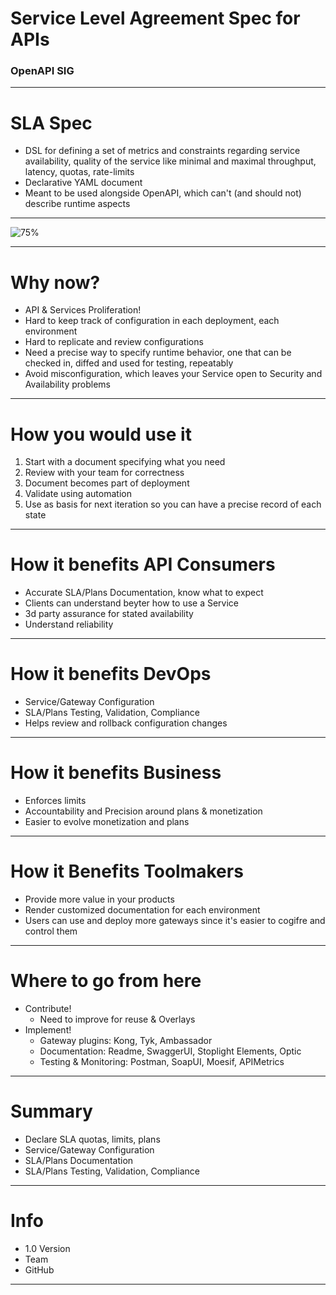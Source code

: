 # Service Level Agreement Spec for APIs
### OpenAPI SIG
---

# SLA Spec

- DSL for defining a set of metrics and constraints regarding service availability, quality of the service like minimal and maximal throughput, latency, quotas, rate-limits
- Declarative YAML document
- Meant to be used alongside OpenAPI, which can't (and should not) describe runtime aspects

---

![75%](https://www.openapis.org/wp-content/uploads/sites/3/2021/03/SLA-concepts.png)

---

# Why now?

- API & Services Proliferation!
- Hard to keep track of configuration in each deployment, each environment
- Hard to replicate and review configurations
- Need a precise way to specify runtime behavior, one that can be checked in, diffed and used for testing, repeatably
- Avoid misconfiguration, which leaves your Service open to Security and Availability problems

---

# How you would use it

1. Start with a document specifying what you need
2. Review with your team for correctness
3. Document becomes part of deployment
4. Validate using automation
5. Use as basis for next iteration so you can have a precise record of each state

---
# How it benefits API Consumers

- Accurate SLA/Plans Documentation, know what to expect
- Clients can understand beyter how to use a Service
- 3d party assurance for stated availability
- Understand reliability

---


# How it benefits DevOps
- Service/Gateway Configuration
- SLA/Plans Testing, Validation, Compliance
- Helps review and rollback configuration changes

---

# How it benefits Business
- Enforces limits
- Accountability and Precision around plans & monetization
- Easier to evolve monetization and plans

---

# How it Benefits Toolmakers

- Provide more value in your products
- Render customized documentation for each environment
- Users can use and deploy more gateways since it's easier to cogifre and control them


---

# Where to go from here

- Contribute!
    - Need to improve for reuse & Overlays
- Implement!
    - Gateway plugins: Kong, Tyk, Ambassador
    - Documentation: Readme, SwaggerUI, Stoplight Elements, Optic
    - Testing & Monitoring: Postman, SoapUI, Moesif, APIMetrics

---

# Summary

- Declare SLA quotas, limits, plans
- Service/Gateway Configuration
- SLA/Plans Documentation
- SLA/Plans Testing, Validation, Compliance

---

# Info

- 1.0 Version
- Team
- GitHub


---
